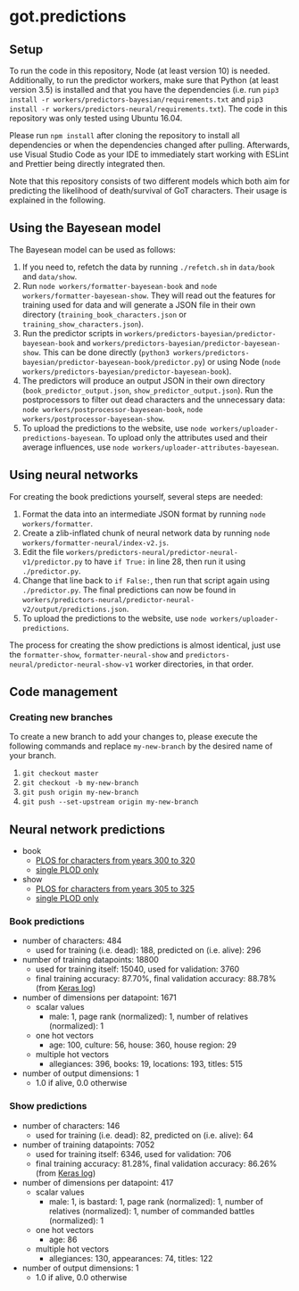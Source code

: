# got.predictions

## Setup

To run the code in this repository, Node (at least version 10) is needed. Additionally, to run the predictor workers, make sure that Python (at least version 3.5) is installed and that you have the dependencies (i.e. run `pip3 install -r workers/predictors-bayesian/requirements.txt` and `pip3 install -r workers/predictors-neural/requirements.txt`). The code in this repository was only tested using Ubuntu 16.04.

Please run `npm install` after cloning the repository to install all dependencies or when the dependencies changed after pulling. Afterwards, use Visual Studio Code as your IDE to immediately start working with ESLint and Prettier being directly integrated then.

Note that this repository consists of two different models which both aim for predicting the likelihood of death/survival of GoT characters. Their usage is explained in the following.

## Using the Bayesean model

The Bayesean model can be used as follows:

1. If you need to, refetch the data by running `./refetch.sh` in `data/book` and `data/show`.
2. Run `node workers/formatter-bayesean-book` and `node workers/formatter-bayesean-show`. They will read out the features for training used for data and will generate a JSON file in their own directory (`training_book_characters.json` or `training_show_characters.json`).
3. Run the predictor scripts in `workers/predictors-bayesian/predictor-bayesean-book` and `workers/predictors-bayesian/predictor-bayesean-show`. This can be done directly (`python3 workers/predictors-bayesian/predictor-bayesean-book/predictor.py`) or using Node (`node workers/predictors-bayesian/predictor-bayesean-book`).
4. The predictors will produce an output JSON in their own directory (`book_predictor_output.json`, `show_predictor_output.json`). Run the postprocessors to filter out dead characters and the unnecessary data: `node workers/postprocessor-bayesean-book`, `node workers/postprocessor-bayesean-show`.
5. To upload the predictions to the website, use `node workers/uploader-predictions-bayesean`. To upload only the attributes used and their average influences, use `node workers/uploader-attributes-bayesean`.

## Using neural networks

For creating the book predictions yourself, several steps are needed:

1. Format the data into an intermediate JSON format by running `node workers/formatter`.
2. Create a zlib-inflated chunk of neural network data by running `node workers/formatter-neural/index-v2.js`.
3. Edit the file `workers/predictors-neural/predictor-neural-v1/predictor.py` to have `if True:` in line 28, then run it using `./predictor.py`.
4. Change that line back to `if False:`, then run that script again using `./predictor.py`. The final predictions can now be found in `workers/predictors-neural/predictor-neural-v2/output/predictions.json`.
5. To upload the predictions to the website, use `node workers/uploader-predictions`.

The process for creating the show predictions is almost identical, just use the `formatter-show`, `formatter-neural-show` and `predictors-neural/predictor-neural-show-v1` worker directories, in that order.

## Code management

### Creating new branches

To create a new branch to add your changes to, please execute the following commands and replace `my-new-branch` by the desired name of your branch.

1. `git checkout master`
2. `git checkout -b my-new-branch`
3. `git push origin my-new-branch`
4. `git push --set-upstream origin my-new-branch`

## Neural network predictions

- book
  - [PLOS for characters from years 300 to 320](workers/predictors-neural/predictor-neural-v2/output/predictions.json)
  - [single PLOD only](workers/predictors-neural/predictor-neural-v2/output/predictions-plod.json)
- show
  - [PLOS for characters from years 305 to 325](workers/predictors-neural/predictor-neural-show-v1/output/predictions.json)
  - [single PLOD only](workers/predictors-neural/predictor-neural-show-v1/output/predictions-plod.json)

### Book predictions

- number of characters: 484
  - used for training (i.e. dead): 188, predicted on (i.e. alive): 296
- number of training datapoints: 18800
  - used for training itself: 15040, used for validation: 3760
  - final training accuracy: 87.70%, final validation accuracy: 88.78% (from [Keras log](workers/predictors-neural/predictor-neural-v2/models/keras-log))
- number of dimensions per datapoint: 1671
  - scalar values
    - male: 1, page rank (normalized): 1, number of relatives (normalized): 1
  - one hot vectors
    - age: 100, culture: 56, house: 360, house region: 29
  - multiple hot vectors
    - allegiances: 396, books: 19, locations: 193, titles: 515
- number of output dimensions: 1
  - 1.0 if alive, 0.0 otherwise

### Show predictions

- number of characters: 146
  - used for training (i.e. dead): 82, predicted on (i.e. alive): 64
- number of training datapoints: 7052
  - used for training itself: 6346, used for validation: 706
  - final training accuracy: 81.28%, final validation accuracy: 86.26% (from [Keras log](workers/predictors-neural/predictor-neural-show-v1/models/keras-log))
- number of dimensions per datapoint: 417
  - scalar values
    - male: 1, is bastard: 1, page rank (normalized): 1, number of relatives (normalized): 1, number of commanded battles (normalized): 1
  - one hot vectors
    - age: 86
  - multiple hot vectors
    - allegiances: 130, appearances: 74, titles: 122
- number of output dimensions: 1
  - 1.0 if alive, 0.0 otherwise
